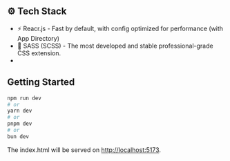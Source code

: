 ## ⚙️ Tech Stack

- ⚡ Reacr.js - Fast by default, with config optimized for performance (with App Directory)
- 🎨 SASS (SCSS) - The most developed and stable professional-grade CSS extension.
- 
## Getting Started

```bash
npm run dev
# or
yarn dev
# or
pnpm dev
# or
bun dev
```

The index.html will be served on [http://localhost:5173](http://localhost:5173).
